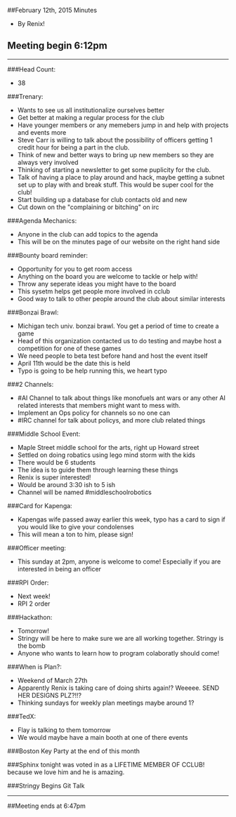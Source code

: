 ##February 12th, 2015 Minutes
* By Renix!

## Meeting begin 6:12pm

 - - -

###Head Count:
* 38

###Trenary:
* Wants to see us all institutionalize ourselves better
* Get better at making a regular process for the club
* Have younger members or any memebers jump in and help with projects and events more
* Steve Carr is willing to talk about the possibility of officers getting 1 credit hour for being a part in the club.
* Think of new and better ways to bring up new members so they are always very involved
* Thinking of starting a newsletter to get some puplicity for the club.
* Talk of having a place to play around and hack, maybe getting a subnet set up to play with and break stuff. This would be super cool for the club!
* Start building up a database for club contacts old and new
* Cut down on the "complaining or bitching" on irc

###Agenda Mechanics:
* Anyone in the club can add topics to the agenda
* This will be on the minutes page of our website on the right hand side

###Bounty board reminder:
* Opportunity for you to get room access
* Anything on the board you are welcome to tackle or help with!
* Throw any seperate ideas you might have to the board
* This sysetm helps get people more involved in cclub
* Good way to talk to other people around the club about similar interests

###Bonzai Brawl:
* Michigan tech univ. bonzai brawl. You get a period of time to create a game
* Head of this organization contacted us to do testing and maybe host a competition for one of these games
* We need people to beta test before hand and host the event itself
* April 11th would be the date this is held
* Typo is going to be help running this, we heart typo

###2 Channels:
* #AI Channel to talk about things like monofuels ant wars or any other AI related interests that members might want to mess with.
* Implement an Ops policy for channels so no one can 
* #IRC channel for talk about policys, and more club related things

###Middle School Event:
* Maple Street middle school for the arts, right up Howard street
* Settled on doing robatics using lego mind storm with the kids
* There would be 6 students 
* The idea is to guide them through learning these things
* Renix is super interested! 
* Would be around 3:30 ish to 5 ish 
* Channel will be named #middleschoolrobotics

###Card for Kapenga:
* Kapengas wife passed away earlier this week, typo has a card to sign if you would like to give your condolenses
* This will mean a ton to him, please sign!

###Officer meeting:
* This sunday at 2pm, anyone is welcome to come! Especially if you are interested in being an officer

###RPI Order:
* Next week!
* RPI 2 order

###Hackathon:
* Tomorrow!
* Stringy will be here to make sure we are all working together. Stringy is the bomb
* Anyone who wants to learn how to program colaboratly should come!

###When is Plan?:
* Weekend of March 27th
* Apparently Renix is taking care of doing shirts again!? Weeeee. SEND HER DESIGNS PLZ?!!?
* Thinking sundays for weekly plan meetings maybe around 1?

###TedX:
* Flay is talking to them tomorrow
* We would maybe have a main booth at one of there events

###Boston Key Party at the end of this month

###Sphinx tonight was voted in as a LIFETIME MEMBER OF CCLUB! because we love him and he is amazing.

###Stringy Begins Git Talk

- - - 

##Meeting ends at 6:47pm
